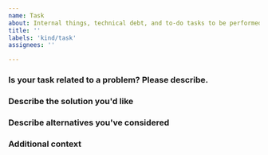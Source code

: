 ```yaml
---
name: Task
about: Internal things, technical debt, and to-do tasks to be performed.
title: ''
labels: 'kind/task'
assignees: ''

---
```

### Is your task related to a problem? Please describe.
<!-- A clear and concise description of what the problem is.-->

### Describe the solution you'd like
<!-- A clear and concise description of what you want to happen. -->

### Describe alternatives you've considered
<!--A clear and concise description of any alternative solutions or features you've considered. -->

### Additional context
<!-- Add any other context or screenshots about the task here. -->